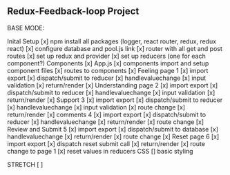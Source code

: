 Redux-Feedback-loop Project
---------------------------

BASE MODE:

Inital Setup
    [x] npm install all packages (logger, react router, redux, redux react)
    [x] configure database and pool.js link
    [x] router with all get and post routes
    [x] set up redux and provider
    [x] set up reducers (one for each component?)
Components
    [x] App.js
        [x] components import and setup component files
        [x] routes to components
    [x] Feeling page 1
        [x] import export
        [x] dispatch/submit to reducer
        [x] handlevaluechange
        [x] input validation
        [x] return/render
    [x] Understanding page 2
        [x] import export
        [x] dispatch/submit to reducer
        [x] handlevaluechange
        [x] input validation
        [x] return/render
    [x] Support 3
        [x] import export
        [x] dispatch/submit to reducer
        [x] handlevaluechange
        [x] input validation
        [x] route change
        [x] return/render
    [x] comments 4
        [x] import export
        [x] dispatch/submit to reducer
        [x] handlevaluechange
        [x] return/render
        [x] route change
    [x] Review and Submit 5
        [x] import export
        [x] dispatch/submit to database
        [x] handlevaluechange
        [x] return/render
        [x] route change
    [x] Reset page 6
        [x] import export
        [x] dispatch reset submit call
        [x] return/render
        [x] route change to page 1
        [x] reset values in reducers
CSS
    [] basic styling


STRETCH
    [ ] 


